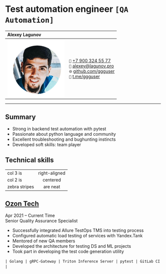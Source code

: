 # Test automation engineer `[QA Automation]`
| Alexey Lagunov         |             |
| :---|:---| 
| ![img.png](img.png)| `📱` [+7 900 324 55 77](tel:+79003245577)  <br> `📧` [alexey@lagunov.pro](mailto:alexey@lagunov.pro)  <br> `🌐` [github.com/ggguser](https://github.com/ggguser)  <br>  `💬` [t.me/ggguser](https://t.me/ggguser)     | 
---
## Summary
* Strong in backend test automation with pytest
* Passionate about python language and community
* Excellent troubleshooting and bughunting instincts
* Developed soft skills: team player

## Technical skills

|          |             | 
| ------------- |:-------------:|
| col 3 is      | right-aligned |
| col 2 is      | centered      | 
| zebra stripes | are neat      | 


## [Ozon Tech](http://ozon.dev/)
Apr 2021 – Current Time  
Senior Quality Assurance Specialist
- Successfully integrated Allure TestOps TMS into testing process
- Configured automatic load testing of services with Yandex.Tank
- Mentored of new QA members
- Developed the architecture for testing DS and ML projects
- Took part in developing the test code generation utility

`| Golang | gRPC-Gateway | Triton Inference Server | pytest | GitLab CI |`


 